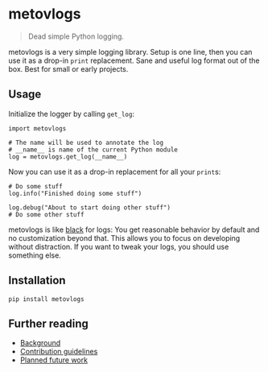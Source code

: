 # metovlogs

> Dead simple Python logging.

metovlogs is a very simple logging library. Setup is one line, then you can use it as a drop-in `print` replacement. Sane and useful log format out of the box. Best for small or early projects.

## Usage
Initialize the logger by calling `get_log`:
```
import metovlogs

# The name will be used to annotate the log
# __name__ is name of the current Python module
log = metovlogs.get_log(__name__)
```

Now you can use it as a drop-in replacement for all your `print`s:
```
# Do some stuff
log.info("Finished doing some stuff")

log.debug("About to start doing other stuff")
# Do some other stuff
```

metovlogs is like [black](https://github.com/psf/black) for logs: You get reasonable behavior by default and no customization beyond that. This allows you to focus on developing without distraction. If you want to tweak your logs, you should use something else.

## Installation

```
pip install metovlogs
```

## Further reading

* [Background](doc/background.md)
* [Contribution guidelines](contributing.md)
* [Planned future work](doc/todo.md)
